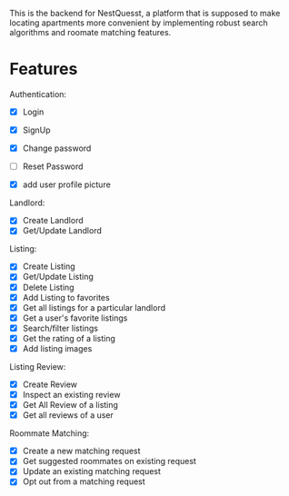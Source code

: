 This is the backend for NestQuesst, a platform that is supposed to make locating apartments more convenient by implementing robust search algorithms and roomate matching features.


# Features
Authentication:
- [x] Login
- [x] SignUp
- [x] Change password
- [ ] Reset Password
- [x] add user profile picture


Landlord:
- [x] Create Landlord
- [x] Get/Update Landlord

Listing:
- [x] Create Listing
- [x] Get/Update Listing
- [x] Delete Listing
- [x] Add Listing to favorites
- [x] Get all listings for a particular landlord
- [x] Get a user's favorite listings
- [x] Search/filter listings
- [x] Get the rating of a listing
- [x] Add listing images

Listing Review:
- [x] Create Review
- [x] Inspect an existing review
- [x] Get All Review of a listing
- [x] Get all reviews of a user

Roommate Matching:
- [x] Create a new matching request
- [x] Get suggested roommates on existing request
- [x] Update an existing matching request
- [x] Opt out from a matching request
